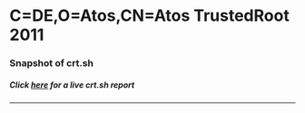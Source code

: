 # C=DE,O=Atos,CN=Atos TrustedRoot 2011
### Snapshot of crt.sh
##### Click [here](https://crt.sh/?q=Serial_6B5D91BC1361CE75) for a live crt.sh report

---
